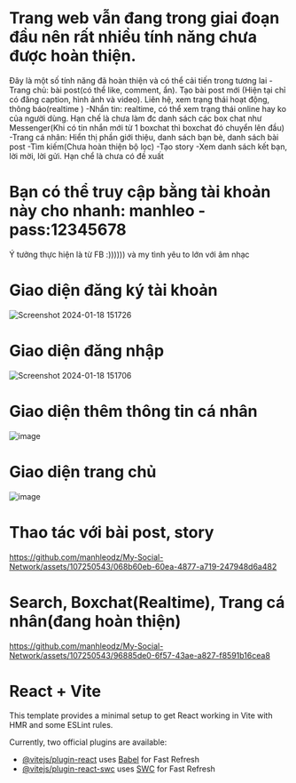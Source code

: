 # Trang web vẫn đang trong giai đoạn đầu nên rất nhiều tính năng chưa được hoàn thiện. 
Đây là một số tính năng đã hoàn thiện và có thể cải tiến trong tương lai
-Trang chủ: bài post(có thể like, comment, ẩn). Tạo bài post mới (Hiện tại chỉ có đăng caption, hình ảnh và video). Liên hệ, xem trạng thái hoạt động, thông báo(realtime )
-Nhắn tin: realtime, có thể xem trạng thái online hay ko của người dùng. Hạn chế là chưa làm đc danh sách các box chat như Messenger(Khi có tin nhắn mới từ 1 boxchat thì boxchat đó chuyển lên đầu)
-Trang cá nhân: Hiển thị phần giới thiệu, danh sách bạn bè, danh sách bài post
-Tìm kiếm(Chưa hoàn thiện bộ lọc)
-Tạo story
-Xem danh sách kết bạn, lời mời, lời gửi. Hạn chể là chưa có đề xuất

# Bạn có thể truy cập bằng tài khoản này cho nhanh: manhleo -pass:12345678 

Ý tưởng thực hiện là từ FB :)))))) và my tình yêu to lớn với âm nhạc

# Giao diện đăng ký tài khoản
![Screenshot 2024-01-18 151726](https://github.com/manhleodz/My-Social-Network/assets/107250543/c4f6c3e7-0b44-4b2f-80b4-d7d58c077f06)


# Giao diện đăng nhập

![Screenshot 2024-01-18 151706](https://github.com/manhleodz/My-Social-Network/assets/107250543/b5ef4eee-7a34-4aa8-a138-c5c7799046a9)

# Giao diện thêm thông tin cá nhân
![image](https://github.com/manhleodz/My-Social-Network/assets/107250543/634763a1-0817-45b5-bd90-09fd8dc7d52d)

# Giao diện trang chủ
![image](https://github.com/manhleodz/My-Social-Network/assets/107250543/767265f1-aae9-48be-8ce3-06bbb6656911)


# Thao tác với bài post, story
https://github.com/manhleodz/My-Social-Network/assets/107250543/068b60eb-60ea-4877-a719-247948d6a482


# Search, Boxchat(Realtime), Trang cá nhân(đang hoàn thiện)
https://github.com/manhleodz/My-Social-Network/assets/107250543/96885de0-6f57-43ae-a827-f8591b16cea8



# React + Vite

This template provides a minimal setup to get React working in Vite with HMR and some ESLint rules.

Currently, two official plugins are available:

- [@vitejs/plugin-react](https://github.com/vitejs/vite-plugin-react/blob/main/packages/plugin-react/README.md) uses [Babel](https://babeljs.io/) for Fast Refresh
- [@vitejs/plugin-react-swc](https://github.com/vitejs/vite-plugin-react-swc) uses [SWC](https://swc.rs/) for Fast Refresh
